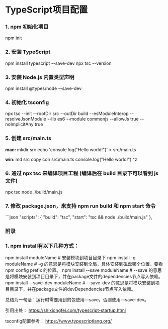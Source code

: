 <h1>TypeScript项目配置</h1>


<h3>1. npm 初始化项目</h3>
npm init


<h3>2. 安装 TypeScript</h3>
npm install typescript --save-dev
npx tsc --version


<h3>3. 安装 Node.js 内置类型声明</h3>
npm install @types/node --save-dev


<h3>4. 初始化 tsconfig</h3>
npx tsc --init --rootDir src --outDir build --esModuleInterop --resolveJsonModule --lib es6 --module commonjs --allowJs true --noImplicitAny true


<h3>5. 创建 src/main.ts</h3>
<strong>mac: </strong>
mkdir src
echo 'console.log("Hello world!")' > src/main.ts

<strong>win: </strong>
md src
copy con src\main.ts
console.log("Hello world!")
^z


<h3>6. 通过 npx tsc 来编译项目工程 (编译后在 build 目录下可以看到 js 文件)</h3>
npx tsc
node ./build/main.js


<h3>7. 修改 package.json，来支持 npm run build 和 npm start 命令</h3>
```json
"scripts": {
  "build": "tsc",
  "start": "tsc && node ./build/main.js"
},


<h3>附录</h3>
<h3>1. npm install有以下几种方式：</h3>
npm install moduleName # 安装模块到项目目录下
npm install -g moduleName # -g 的意思是将模块安装到全局，具体安装到磁盘哪个位置，要看 npm config prefix 的位置。
npm install --save moduleName # --save 的意思是将模块安装到项目目录下，并在package文件的dependencies节点写入依赖。
npm install --save-dev moduleName # --save-dev 的意思是将模块安装到项目目录下，并在package文件的devDependencies节点写入依赖。

总结为一句话：运行时需要用到的包使用––save，否则使用––save-dev。



引用出处：
https://shixiongfei.com/typescript-startup.html

tsconfig配置参考：
https://www.typescriptlang.org/
